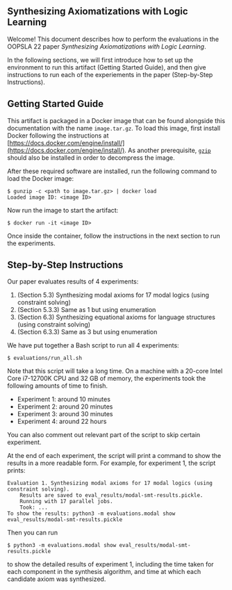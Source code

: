 Synthesizing Axiomatizations with Logic Learning
---

Welcome! This document describes how to perform the evaluations in the OOPSLA 22 paper
*Synthesizing Axiomatizations with Logic Learning*.

In the following sections, we will first introduce how to set up the environment to
run this artifact (Getting Started Guide), and then give instructions to run each
of the experiements in the paper (Step-by-Step Instructions).


## Getting Started Guide

This artifact is packaged in a Docker image that can be found alongside this documentation with the name `image.tar.gz`.
To load this image, first install Docker following the instructions at [https://docs.docker.com/engine/install/](https://docs.docker.com/engine/install/).
As another prerequisite, [`gzip`](https://www.gnu.org/software/gzip/) should also be installed in order to decompress the image.

After these required software are installed, run the following command to load the Docker image:
```
$ gunzip -c <path to image.tar.gz> | docker load
Loaded image ID: <image ID>
```

Now run the image to start the artifact:
```
$ docker run -it <image ID>
```

Once inside the container, follow the instructions in the next section to run the experiments.

## Step-by-Step Instructions

Our paper evaluates results of 4 experiments:
1. (Section 5.3) Synthesizing modal axioms for 17 modal logics (using constraint solving)
2. (Section 5.3.3) Same as 1 but using enumeration
3. (Section 6.3) Synthesizing equational axioms for language structures (using constraint solving)
4. (Section 6.3.3) Same as 3 but using enumeration

We have put together a Bash script to run all 4 experiments:
```
$ evaluations/run_all.sh
```

Note that this script will take a long time.
On a machine with a 20-core Intel Core i7-12700K CPU and 32 GB of memory,
the experiments took the following amounts of time to finish.
- Experiment 1: around 10 minutes
- Experiment 2: around 20 minutes
- Experiment 3: around 30 minutes
- Experiment 4: around 22 hours

You can also comment out relevant part of the script to skip certain experiment.

At the end of each experiment, the script will print a command to show the results in a more readable form.
For example, for experiment 1, the script prints:
```
Evaluation 1. Synthesizing modal axioms for 17 modal logics (using constraint solving).
    Results are saved to eval_results/modal-smt-results.pickle.
    Running with 17 parallel jobs.
    Took: ...
To show the results: python3 -m evaluations.modal show eval_results/modal-smt-results.pickle
```
Then you can run
```
$ python3 -m evaluations.modal show eval_results/modal-smt-results.pickle
```
to show the detailed results of experiment 1, including the time taken for each component in the synthesis algorithm,
and time at which each candidate axiom was synthesized.
